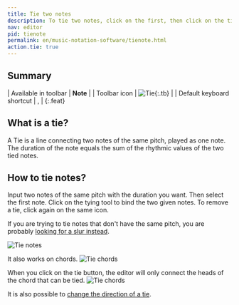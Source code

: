 ```yaml
---
title: Tie two notes
description: To tie two notes, click on the first, then click on the tie tool. Only notes with the same pitch can be tied.
nav: editor
pid: tienote
permalink: en/music-notation-software/tienote.html
action.tie: true
---
```


## Summary

| Available in toolbar | **Note** |
| Toolbar icon | ![Tie](https://prod.flat-cdn.com/img/icons/editorActions/tie.svg){:.tb} |
| Default keyboard shortcut |  <span class="kb-container"><span class="kb">,</span></span> |
{:.feat}

## What is a tie?

A Tie is a line connecting two notes of the same pitch, played as one note. The duration of the note equals the sum of the rhythmic values of the two tied notes. 

## How to tie notes?

Input two notes of the same pitch with the duration you want. Then select the first note. Click on the tying tool to bind the two given notes. To remove a tie, click again on the same icon.

If you are trying to tie notes that don't have the same pitch, you are probably [looking for a slur instead](/help/en/music-notation-software/slur.html).

![Tie notes](/help/assets/img/editor/tie.gif)

It also works on chords. 
![Tie chords](/help/assets/img/editor/tie-chord.gif)

When you click on the tie button, the editor will only connect the heads of the chord that can be tied. 
![Tie chords](/help/assets/img/editor/tie-incomplete.gif)

It is also possible to [change the direction of a tie](/help/en/music-notation-software/flip-tie.html).
